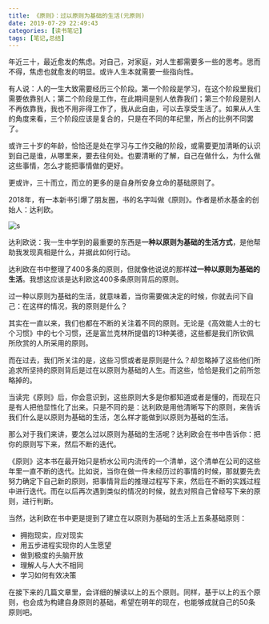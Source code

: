 ```yaml
---
title: 《原则》：过以原则为基础的生活(元原则)
date: 2019-07-29 22:49:43
categories: [读书笔记]
tags: [笔记,总结]
---
```


年近三十，最近愈发的焦虑。对自己，对家庭，对人生都需要多一些的思考。思而不得，焦虑也就愈发的明显。或许人生本就需要一些指向性。

有人说：人的一生大致需要经历三个阶段。第一个阶段是学习，在这个阶段里我们需要依靠别人；第二个阶段是工作，在此期间是别人依靠我们；第三个阶段是别人不再依靠我，我也不用非得工作了，我从此自由，可以去享受生活了。如果从人生的角度来看，三个阶段应该是复合的，只是在不同的年纪里，所占的比例不同罢了。

或许三十岁的年龄，恰恰还是处在学习与工作交融的阶段，或需要更加清晰的认识到自己是谁，从哪里来，要去往何处。也要清晰的了解，自己在做什么，为什么做这些事情，怎么才能把事情做的更好。

更或许，三十而立，而立的更多的是自身所安身立命的基础原则了。

2018年，有一本新书引爆了朋友圈，书的名字叫做《原则》。作者是桥水基金的创始人：达利欧。

![s](https://imagerepos.oss-cn-beijing.aliyuncs.com/images/WX20190825-152453_new.png)

<!-- more -->

达利欧说：我一生中学到的最重要的东西是**一种以原则为基础的生活方式**，是他帮助我发现真相是什么，并据此如何行动。

达利欧在书中整理了400多条的原则，但就像他说说的那样**过一种以原则为基础的生活**。我想这应该是达利欧这400多条原则背后的原则。

过一种以原则为基础的生活，就意味着，当你需要做决定的时候，你就去问下自己：在这样的情况，我的原则是什么？

其实在一直以来，我们也都在不断的关注着不同的原则。无论是《高效能人士的七个习惯》中的七个习惯，还是富兰克林所提倡的13种美德，这些都是我们所钦佩所欣赏的人所采用的原则。

而在过去，我们所关注的是，这些习惯或者是原则是什么？却忽略掉了这些他们所追求所坚持的原则背后是过在以原则为基础的人生。而这些，恰恰是我们之前所忽略掉的。

当读完《原则》后，你会意识到，这些原则大多是你都知道或者是懂的，而现在只是有人把他显性化了出来。只是不同的是：达利欧是用他清晰写下的原则，来告诉我们什么是以原则为基础的生活，怎么样才能做到以原则为基础的生活。

那么对于我们来讲，要怎么过以原则为基础的生活呢？达利欧会在书中告诉你：把你的原则写下来，然后不断的迭代。

《原则》这本书在最开始只是桥水公司内流传的一个清单，这个清单在公司的这些年里一直不断的迭代。比如说，当你在做一件未经历过的事情的时候，那就要先去努力确定下自己新的原则，把事情背后的推理过程写下来，然后在不断的实践过程中进行迭代。而在以后再次遇到类似的情况的时候，就去对照自己曾经写下来的原则，进行判断。

当然，达利欧在书中更是提到了建立在以原则为基础的生活上五条基础原则：

- 拥抱现实，应对现实
- 用五步进程实现你的人生愿望
- 做到极度的头脑开放
- 理解人与人大不相同
- 学习如何有效决策

在接下来的几篇文章里，会详细的解读以上的五个原则。同样，基于以上的五个原则，也会成为构建自身原则的基础，希望在明年的现在，也能够成就自己的50条原则吧。
